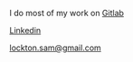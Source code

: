 I do most of my work on [Gitlab][1]

[Linkedin][2]


[1]: https://gitlab.com/TheShlock 'Gitlab Profile'
[2]: https://www.linkedin.com/in/locktonsam/ 'Linkedin'


lockton.sam@gmail.com
